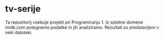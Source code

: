 ﻿# tv-serije

Ta repozitorij vsebuje projekt pri Programiranju 1. Iz spletne domene imdb.com potegnemo podatke in jih analiziramo. Rezultati so predstavljeni v neki datoteki.
